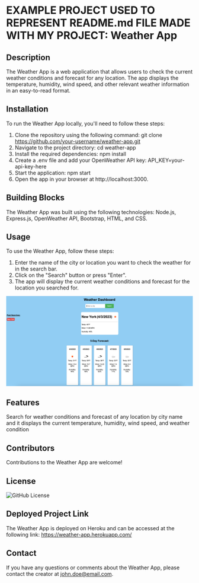 # EXAMPLE PROJECT USED TO REPRESENT README.md FILE MADE WITH MY PROJECT: Weather App

  ## Description

  The Weather App is a web application that allows users to check the current weather conditions and forecast for any location. The app displays the temperature, humidity, wind speed, and other relevant weather information in an easy-to-read format.

  ## Installation

  To run the Weather App locally, you'll need to follow these steps: 
  
  1. Clone the repository using the following command: git clone https://github.com/your-username/weather-app.git  
  2. Navigate to the project directory: cd weather-app  
  3. Install the required dependencies: npm install  
  4. Create a .env file and add your OpenWeather API key: API_KEY=your-api-key-here  
  5. Start the application: npm start  
  6. Open the app in your browser at http://localhost:3000.

  ## Building Blocks

  The Weather App was built using the following technologies: Node.js, Express.js, OpenWeather API, Bootstrap, HTML, and CSS.

  ## Usage

  To use the Weather App, follow these steps: 
  1. Enter the name of the city or location you want to check the weather for in the search bar. 
  2. Click on the "Search" button or press "Enter".  
  3. The app will display the current weather conditions and forecast for the location you searched for.

  ![WeatherApp](./Images/Screenshot%202023-04-03%20at%208.32.20%20AM.png)

  ## Features

  Search for weather conditions and forecast of any location by city name and it displays the current temperature, humidity, wind speed, and weather condition

  ## Contributors

  Contributions to the Weather App are welcome!

  ## License

  ![GitHub License](https://img.shields.io/badge/license-MIT-blue.svg)

  ## Deployed Project Link

  The Weather App is deployed on Heroku and can be accessed at the following link: https://weather-app.herokuapp.com/

  ## Contact

  If you have any questions or comments about the Weather App, please contact the creator at john.doe@email.com.
